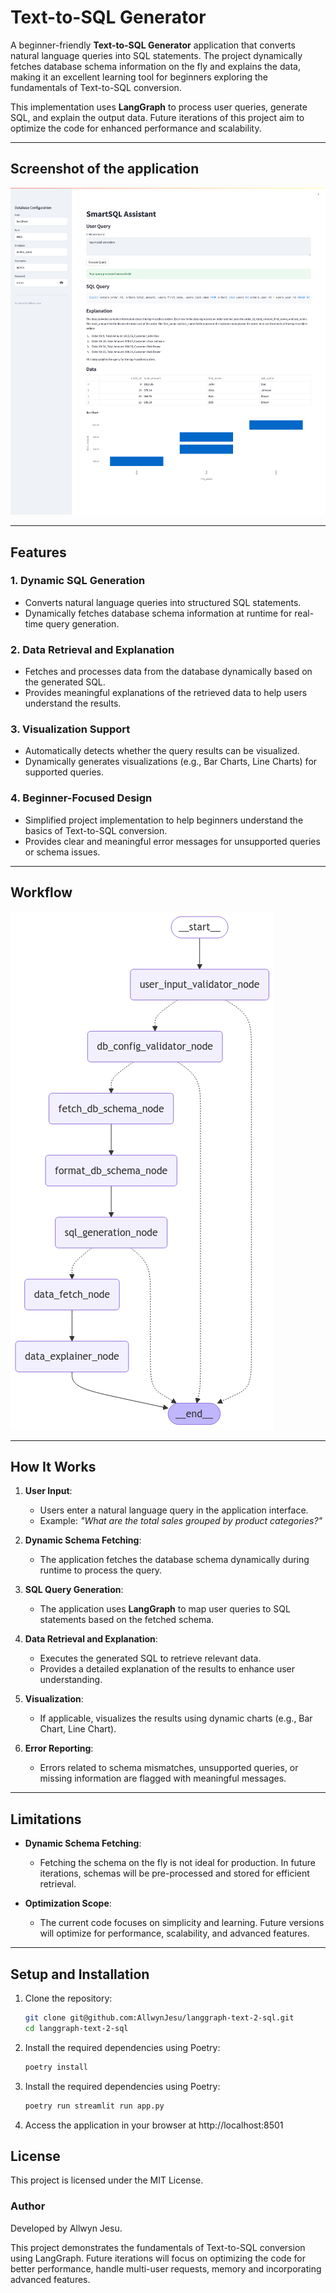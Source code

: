 # Text-to-SQL Generator

A beginner-friendly **Text-to-SQL Generator** application that converts natural language queries into SQL statements. The project dynamically fetches database schema information on the fly and explains the data, making it an excellent learning tool for beginners exploring the fundamentals of Text-to-SQL conversion.

This implementation uses **LangGraph** to process user queries, generate SQL, and explain the output data. Future iterations of this project aim to optimize the code for enhanced performance and scalability.

---

## Screenshot of the application

![Application Screenshot](text-2-sql.png)

---

## Features

### 1. Dynamic SQL Generation
- Converts natural language queries into structured SQL statements.
- Dynamically fetches database schema information at runtime for real-time query generation.

### 2. Data Retrieval and Explanation
- Fetches and processes data from the database dynamically based on the generated SQL.
- Provides meaningful explanations of the retrieved data to help users understand the results.

### 3. Visualization Support
- Automatically detects whether the query results can be visualized.
- Dynamically generates visualizations (e.g., Bar Charts, Line Charts) for supported queries.

### 4. Beginner-Focused Design
- Simplified project implementation to help beginners understand the basics of Text-to-SQL conversion.
- Provides clear and meaningful error messages for unsupported queries or schema issues.

---

## Workflow

![Application Screenshot](graph.png)

---

## How It Works

1. **User Input**:
   - Users enter a natural language query in the application interface.
   - Example: *"What are the total sales grouped by product categories?"*

2. **Dynamic Schema Fetching**:
   - The application fetches the database schema dynamically during runtime to process the query.

3. **SQL Query Generation**:
   - The application uses **LangGraph** to map user queries to SQL statements based on the fetched schema.

4. **Data Retrieval and Explanation**:
   - Executes the generated SQL to retrieve relevant data.
   - Provides a detailed explanation of the results to enhance user understanding.

5. **Visualization**:
   - If applicable, visualizes the results using dynamic charts (e.g., Bar Chart, Line Chart).

6. **Error Reporting**:
   - Errors related to schema mismatches, unsupported queries, or missing information are flagged with meaningful messages.

---

## Limitations

- **Dynamic Schema Fetching**:
  - Fetching the schema on the fly is not ideal for production. In future iterations, schemas will be pre-processed and stored for efficient retrieval.

- **Optimization Scope**:
  - The current code focuses on simplicity and learning. Future versions will optimize for performance, scalability, and advanced features.

---

## Setup and Installation

1. Clone the repository:
   ```bash
   git clone git@github.com:AllwynJesu/langgraph-text-2-sql.git
   cd langgraph-text-2-sql
   ```

2. Install the required dependencies using Poetry:
   ```bash
   poetry install
   ```

3. Install the required dependencies using Poetry:
   ```bash
   poetry run streamlit run app.py
   
4. Access the application in your browser at http://localhost:8501

## License

This project is licensed under the MIT License.

### Author

Developed by Allwyn Jesu.

This project demonstrates the fundamentals of Text-to-SQL conversion using LangGraph. Future iterations will focus on optimizing the code for better performance, handle multi-user requests, memory and incorporating advanced features.

